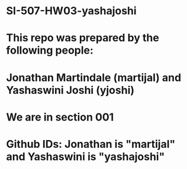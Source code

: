 # SI-507-HW03-yashajoshi
# This repo was prepared by the following people: 

# Jonathan Martindale (martijal) and Yashaswini Joshi (yjoshi)
# We are in section 001
# Github IDs: Jonathan is "martijal" and Yashaswini is "yashajoshi"
